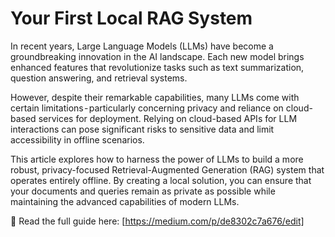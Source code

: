 # Your First Local RAG System

In recent years, Large Language Models (LLMs) have become a groundbreaking innovation in the AI landscape. Each new model brings enhanced features that revolutionize tasks such as text summarization, question answering, and retrieval systems.

However, despite their remarkable capabilities, many LLMs come with certain limitations - particularly concerning privacy and reliance on cloud-based services for deployment. Relying on cloud-based APIs for LLM interactions can pose significant risks to sensitive data and limit accessibility in offline scenarios.

This article explores how to harness the power of LLMs to build a more robust, privacy-focused Retrieval-Augmented Generation (RAG) system that operates entirely offline. By creating a local solution, you can ensure that your documents and queries remain as private as possible while maintaining the advanced capabilities of modern LLMs.

📖 Read the full guide here: [https://medium.com/p/de8302c7a676/edit]